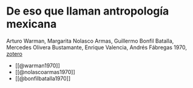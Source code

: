# De eso que llaman antropología mexicana
Arturo Warman, Margarita Nolasco Armas, Guillermo Bonfil Batalla, Mercedes Olivera Bustamante, Enrique Valencia, Andrés Fábregas 1970, [zotero](zotero://select/items/@warmanetal1970)

- [[@warman1970]]
- [[@nolascoarmas1970]]
- [[@bonfilbatalla1970]]